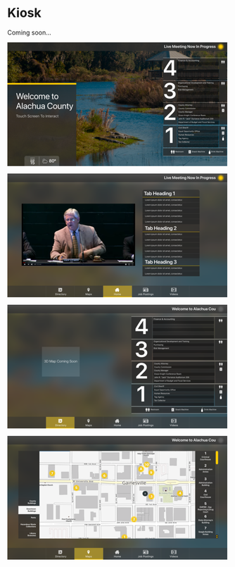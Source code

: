 # Kiosk
Coming soon...

![alt text][screensaver]

[screensaver]: foundation-site/FoundationKiosk/src/assets/img/screensaver.png "Screen Saver for Read Me"

![alt text][home]

[home]: foundation-site/FoundationKiosk/src/assets/img/home-kiosk.png "Home Screen for Read Me"

![alt text][directory]

[directory]: foundation-site/FoundationKiosk/src/assets/img/directory-kiosk.png "Directory for Read Me"

![alt text][maps]

[maps]: foundation-site/FoundationKiosk/src/assets/img/maps-kiosk.png "Map for Read Me"